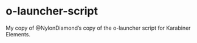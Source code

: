 # o-launcher-script
My copy of @NylonDiamond’s copy of the o-launcher script for Karabiner Elements.
